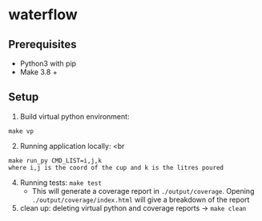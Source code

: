 # waterflow
<h2>Prerequisites</h2>

- Python3 with pip
- Make 3.8 + 

<h2>Setup</h2>

1. Build virtual python environment: 

```
make vp
```

2. Running application locally: <br
  ```
  make run_py CMD_LIST=i,j,k
  where i,j is the coord of the cup and k is the litres poured
  ```
4. Running tests: `make test`
   - This will generate a coverage report in `./output/coverage`. Opening `./output/coverage/index.html` will give a breakdown of the report
6. clean up: deleting virtual python and coverage reports -> `make clean` 
